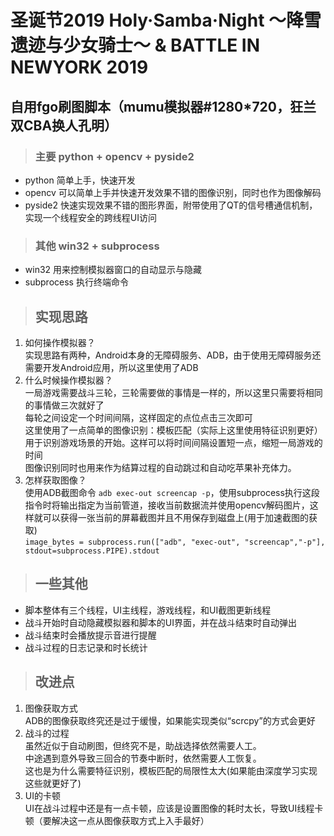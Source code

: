 # 圣诞节2019 Holy·Samba·Night ～降雪遗迹与少女骑士～ & BATTLE IN NEWYORK 2019
## 自用fgo刷图脚本（mumu模拟器#1280*720，狂兰双CBA换人孔明）
>### 主要 python + opencv + pyside2
- python 简单上手，快速开发
- opencv 可以简单上手并快速开发效果不错的图像识别，同时也作为图像解码
- pyside2 快速实现效果不错的图形界面，附带使用了QT的信号槽通信机制，实现一个线程安全的跨线程UI访问

>### 其他 win32 + subprocess
- win32 用来控制模拟器窗口的自动显示与隐藏
- subprocess 执行终端命令

>## 实现思路
 1. 如何操作模拟器？  
    实现思路有两种，Android本身的无障碍服务、ADB，由于使用无障碍服务还需要开发Android应用，所以这里使用了ADB
 2. 什么时候操作模拟器？  
    一局游戏需要战斗三轮，三轮需要做的事情是一样的，所以这里只需要将相同的事情做三次就好了  
    每轮之间设定一个时间间隔，这样固定的点位点击三次即可  
    这里使用了一点简单的图像识别：模板匹配（实际上这里使用特征识别更好）用于识别游戏场景的开始。这样可以将时间间隔设置短一点，缩短一局游戏的时间  
    图像识别同时也用来作为结算过程的自动跳过和自动吃苹果补充体力。
 3. 怎样获取图像？  
    使用ADB截图命令 `adb exec-out screencap -p`，使用subprocess执行这段指令时将输出指定为当前管道，接收当前数据流并使用opencv解码图片，这样就可以获得一张当前的屏幕截图并且不用保存到磁盘上(用于加速截图的获取)  
    `image_bytes = subprocess.run(["adb", "exec-out", "screencap","-p"], stdout=subprocess.PIPE).stdout`  

>## 一些其他
- 脚本整体有三个线程，UI主线程，游戏线程，和UI截图更新线程
- 战斗开始时自动隐藏模拟器和脚本的UI界面，并在战斗结束时自动弹出  
- 战斗结束时会播放提示音进行提醒
- 战斗过程的日志记录和时长统计

>## 改进点
1. 图像获取方式  
    ADB的图像获取终究还是过于缓慢，如果能实现类似“scrcpy”的方式会更好
2. 战斗的过程  
    虽然近似于自动刷图，但终究不是，助战选择依然需要人工。  
    中途遇到意外导致三回合的节奏中断时，依然需要人工恢复。  
    这也是为什么需要特征识别，模板匹配的局限性太大(如果能由深度学习实现这些就更好了)
3. UI的卡顿  
    UI在战斗过程中还是有一点卡顿，应该是设置图像的耗时太长，导致UI线程卡顿（要解决这一点从图像获取方式上入手最好）
    



